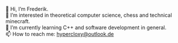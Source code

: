 👋 Hi, I’m Frederik. <br>
👀 I’m interested in theoretical computer science, chess and technical minecraft. <br>
🌱 I’m currently learning C++ and software development in general. <br>
📫 How to reach me: hypercloxy@outlook.de

<!---
HyperCloxy/HyperCloxy is a ✨ special ✨ repository because its `README.md` (this file) appears on your GitHub profile.
You can click the Preview link to take a look at your changes.
--->
